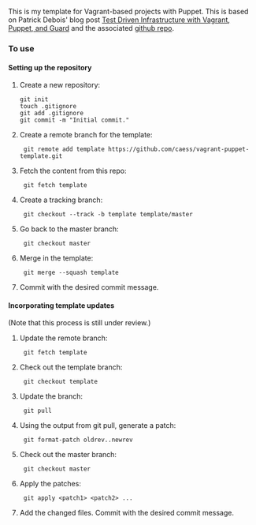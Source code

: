 This is my template for Vagrant-based projects with Puppet.  This is based on Patrick Debois' blog post [Test Driven Infrastructure with Vagrant, Puppet, and Guard](http://www.jedi.be/blog/2011/12/13/testdriven-infrastructure-with-vagrant-puppet-guard/) and the associated [github repo](http://github.com/jedi4ever/vagrant-guard-demo).

### To use
#### Setting up the repository
1.  Create a new repository:

        git init
        touch .gitignore
        git add .gitignore
        git commit -m "Initial commit."
2. Create a remote branch for the template:

        git remote add template https://github.com/caess/vagrant-puppet-template.git
3. Fetch the content from this repo:

        git fetch template
4. Create a tracking branch:

        git checkout --track -b template template/master
5. Go back to the master branch:

        git checkout master
6. Merge in the template:

        git merge --squash template
7. Commit with the desired commit message.

#### Incorporating template updates
(Note that this process is still under review.)

1. Update the remote branch:

        git fetch template
2. Check out the template branch:

        git checkout template
3. Update the branch:

        git pull
4. Using the output from git pull, generate a patch:

        git format-patch oldrev..newrev
5. Check out the master branch:

        git checkout master
6. Apply the patches:

        git apply <patch1> <patch2> ...
7. Add the changed files.  Commit with the desired commit message.